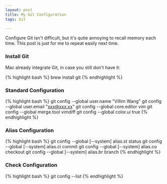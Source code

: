 ```yaml
---
layout: post
title: My Git Configuration
tags: Git

---
```


Configure Git isn't difficult, but it's qutie annoying to recall memory each time. This post is just for me to repeat easily next time.

### Install Git

Mac already integrate Git, in case you still don't have it:

{% highlight bash %}
brew install git
{% endhighlight %}

### Standard Configuration

{% highlight bash %}
git config --global user.name "Villim Wang"
git config --global user.email "xxx@xxx.xx"
git config --global core.editor vim
git config --global merge.tool vimdiff
git config --global color.ui true
{% endhighlight %}

### Alias Configuration
{% highlight bash %}
git config --global [--system] alias.st status
git config --global [--system] alias.ci commit
git config --global [--system] alias.co checkout
git config --global [--system] alias.br branch
{% endhighlight %}

### Check Configuration 

{% highlight bash %}
git config --list
{% endhighlight %}

